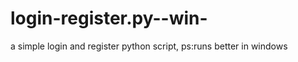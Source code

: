 login-register.py--win-
=======================

a simple login and register python script, ps:runs better in windows
